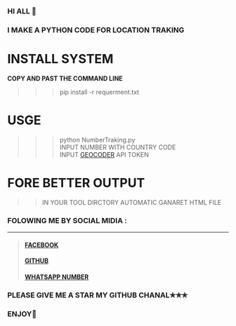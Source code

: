 ### HI ALL 🫡 
### I MAKE A PYTHON CODE FOR LOCATION TRAKING

# INSTALL SYSTEM
**COPY AND PAST THE COMMAND LINE**
>>> pip install -r requerment.txt

# USGE
>>> python NumberTraking.py</BR>
>>> INPUT NUMBER WITH COUNTRY CODE</BR>
>>> INPUT [GEOCODER](OPENcagedata.com) API TOKEN

# FORE BETTER OUTPUT
>>IN YOUR TOOL DIRCTORY AUTOMATIC GANARET HTML FILE

### FOLOWING ME BY SOCIAL MIDIA :
---
>#### [FACEBOOK](www.facebookm.com/shihabul.islam.74)</br>
>#### [GITHUB](https://github.com/S4shibbu)</br>
>#### [WHATSAPP NUMBER](+8801620107233)</br>
### PLEASE GIVE ME A STAR MY GITHUB CHANAL✯✯✯
### ENJOY🥰


